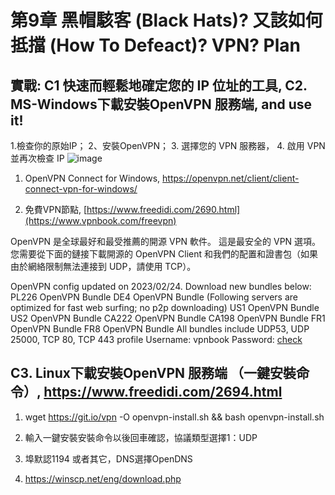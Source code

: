 # 第9章 黑帽駭客 (Black Hats)? 又該如何抵擋 (How To Defeact)? VPN? Plan

## 實戰: C1 快速而輕鬆地確定您的 IP 位址的工具, C2. MS-Windows下載安裝OpenVPN 服務端, and use it!
1.檢查你的原始IP； 2、安裝OpenVPN； 3. 選擇您的 VPN 服務器， 4. 啟用 VPN 並再次檢查 IP
![image](https://github.com/Grace-TA/CyberSecurity-Spring2023/assets/89304181/47ee7460-3cd8-4881-8196-6eea8b6070a3)

1. OpenVPN Connect for Windows, https://openvpn.net/client/client-connect-vpn-for-windows/

2. 免費VPN節點, [https://www.freedidi.com/2690.html](https://www.vpnbook.com/freevpn)

OpenVPN 是全球最好和最受推薦的開源 VPN 軟件。 這是最安全的 VPN 選項。 您需要從下面的鏈接下載開源的 OpenVPN Client 和我們的配置和證書包（如果由於網絡限制無法連接到 UDP，請使用 TCP）。

OpenVPN config updated on 2023/02/24. Download new bundles below:
PL226 OpenVPN Bundle
DE4 OpenVPN Bundle
(Following servers are optimized for fast web surfing; no p2p downloading)
US1 OpenVPN Bundle
US2 OpenVPN Bundle
CA222 OpenVPN Bundle
CA198 OpenVPN Bundle
FR1 OpenVPN Bundle
FR8 OpenVPN Bundle
All bundles include UDP53, UDP 25000, TCP 80, TCP 443 profile
Username: vpnbook
Password: [check](https://www.vpnbook.com/freevpn)


## C3. Linux下載安裝OpenVPN 服務端 （一鍵安裝命令）, https://www.freedidi.com/2694.html


1. wget https://git.io/vpn -O openvpn-install.sh && bash openvpn-install.sh

2. 輸入一鍵安裝安裝命令以後回車確認，協議類型選擇1：UDP

3. 埠默認1194 或者其它，DNS選擇OpenDNS

4. https://winscp.net/eng/download.php
